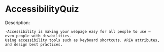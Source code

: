 # AccessibilityQuiz
 
 Description:

    -Accessibility is making your webpage easy for all people to use – even people with disabilities.
    Using accessibility tools such as keyboard shortcuts, ARIA attributes, and design best practices.

    
